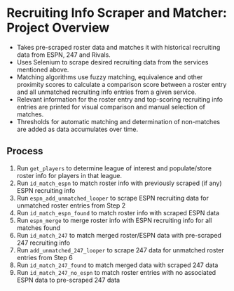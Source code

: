 # Recruiting Info Scraper and Matcher: Project Overview
* Takes pre-scraped roster data and matches it with historical recruiting data from ESPN, 247 and Rivals.
* Uses Selenium to scrape desired recruiting data from the services mentioned above.
* Matching algorithms use fuzzy matching, equivalence and other proximity scores to calculate a comparison score
 between a roster entry and all unmatched recruiting info entries from a given service.
* Relevant information for the roster entry and top-scoring recruiting info entries are printed for visual
  comparison and manual selection of matches.
* Thresholds for automatic matching and determination of non-matches are added as data accumulates over time.

## Process
1. Run `get_players` to determine league of interest and populate/store roster info for players in that league.
2. Run `id_match_espn` to match roster info with previously scraped (if any) ESPN recruiting info
3. Run `espn_add_unmatched_looper` to scrape ESPN recruiting data for unmatched roster entries from Step 2
4. Run `id_match_espn_found` to match roster info with scraped ESPN data
5. Run `espn_merge` to merge roster info with ESPN recruiting info for all matches found
6. Run `id_match_247` to match merged roster/ESPN data with pre-scraped 247 recruiting info
7. Run `add_unmatched_247_looper` to scrape 247 data for unmatched roster entries from Step 6
8. Run `id_match_247_found` to match merged data with scraped 247 data
9. Run `id_match_247_no_espn` to match roster entries with no associated ESPN data to pre-scraped 247 data

